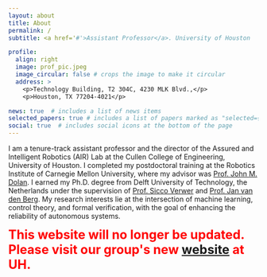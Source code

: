 ```yaml
---
layout: about
title: About
permalink: /
subtitle: <a href='#'>Assistant Professor</a>. University of Houston

profile:
  align: right
  image: prof_pic.jpeg
  image_circular: false # crops the image to make it circular
  address: >
    <p>Technology Building, T2 304C, 4230 MLK Blvd.,</p>
    <p>Houston, TX 77204-4021</p>

news: true  # includes a list of news items
selected_papers: true # includes a list of papers marked as "selected={true}"
social: true  # includes social icons at the bottom of the page
---
```


I am a tenure-track assistant professor and the director of the Assured and Intelligent Robotics (AIR) Lab at the Cullen College of Engineering, University of Houston. I completed my postdoctoral training at the Robotics Institute of Carnegie Mellon University, where my advisor was [Prof. John M. Dolan](https://www.ri.cmu.edu/ri-faculty/john-m-dolan/). I earned my Ph.D. degree from Delft University of Technology, the Netherlands under the supervision of [Prof. Sicco Verwer](https://www.tudelft.nl/staff/s.e.verwer/) and [Prof. Jan van den Berg](https://www.tudelft.nl/staff/j.vandenberg/?cHash=7543638730817b68440527caf616bf8e). My research interests lie at the intersection of machine learning, control theory, and formal verification, with the goal of enhancing the reliability of autonomous systems.

<b style="font-size:25;color:red"> This website will no longer be updated. Please visit our group's new [website](https://air.egr.uh.edu/) at UH.

<!--<b style="font-size:10;color:purple">I am looking for BS/MS/Ph.D. students to join my lab as founding members. The students are expected to have backgrounds in math/CS/control (preferred: research experience in motion planning or control). Possible topics include: 1) learning-based motion planning and control; 2) safety-assured motion planning and control; 3) security of cyber-physical systems. Due to limited supervision capacity, I am not taking remote interns. If you are interested, please send me your CV, transcripts, and GRE/TOEFL test report.</b> -->


<!--Link to your social media connections, too. This theme is set up to use [Font Awesome icons](http://fortawesome.github.io/Font-Awesome/) and [Academicons](https://jpswalsh.github.io/academicons/), like the ones below. Add your Facebook, Twitter, LinkedIn, Google Scholar, or just disable all of them.-->

